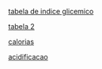 [tabela de indice glicemico](http://www.cookie.com.br/site/wp-content/uploads/2014/11/Tabela-Internacional-de-%C3%8Dndice-Glic%C3%AAmico-IG-e-Carga-Glic%C3%AAmica-CG-%E2%80%93-Revisada.pdf)

[tabela 2](https://www.health.harvard.edu/diseases-and-conditions/glycemic-index-and-glycemic-load-for-100-foods)

[calorias](https://www.sonutricao.com.br/conteudo/tabela/)

[acidificacao](http://amicaru.com.br/ebooks/ebook173.pdf)